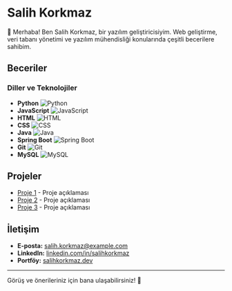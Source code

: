 # Salih Korkmaz

👋 Merhaba! Ben Salih Korkmaz, bir yazılım geliştiricisiyim. Web geliştirme, veri tabanı yönetimi ve yazılım mühendisliği konularında çeşitli becerilere sahibim.

## Beceriler

### Diller ve Teknolojiler
- **Python** ![Python](https://img.shields.io/badge/Python-3776AB?style=for-the-badge&logo=python&logoColor=white)
- **JavaScript** ![JavaScript](https://img.shields.io/badge/JavaScript-F7DF1E?style=for-the-badge&logo=javascript&logoColor=black)
- **HTML** ![HTML](https://img.shields.io/badge/HTML-E34F26?style=for-the-badge&logo=html5&logoColor=white)
- **CSS** ![CSS](https://img.shields.io/badge/CSS-1572B6?style=for-the-badge&logo=css3&logoColor=white)
- **Java** ![Java](https://img.shields.io/badge/Java-007396?style=for-the-badge&logo=java&logoColor=white)
- **Spring Boot** ![Spring Boot](https://img.shields.io/badge/Spring%20Boot-6DB33F?style=for-the-badge&logo=springboot&logoColor=white)
- **Git** ![Git](https://img.shields.io/badge/Git-F05032?style=for-the-badge&logo=git&logoColor=white)
- **MySQL** ![MySQL](https://img.shields.io/badge/MySQL-4479A1?style=for-the-badge&logo=mysql&logoColor=white)

## Projeler

- [Proje 1](https://github.com/salihkorkmaz/proje1) - Proje açıklaması
- [Proje 2](https://github.com/salihkorkmaz/proje2) - Proje açıklaması
- [Proje 3](https://github.com/salihkorkmaz/proje3) - Proje açıklaması

## İletişim

- **E-posta:** [salih.korkmaz@example.com](mailto:salih.korkmaz@example.com)
- **LinkedIn:** [linkedin.com/in/salihkorkmaz](https://linkedin.com/in/salihkorkmaz)
- **Portföy:** [salihkorkmaz.dev](https://salihkorkmaz.dev)

---

Görüş ve önerileriniz için bana ulaşabilirsiniz! 🚀
